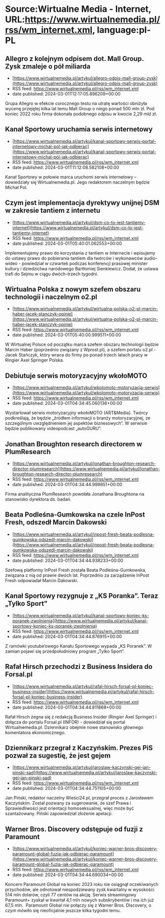 # Source:Wirtualne Media - Internet, URL:https://www.wirtualnemedia.pl/rss/wm_internet.xml, language:pl-PL

## Allegro z kolejnym odpisem dot. Mall Group. Zysk zmaleje o pół miliarda
 - [https://www.wirtualnemedia.pl/artykul/allegro-odpis-mall-group-zysk](https://www.wirtualnemedia.pl/artykul/allegro-odpis-mall-group-zysk)
 - RSS feed: https://www.wirtualnemedia.pl/rss/wm_internet.xml
 - date published: 2024-03-01T12:17:05.896209+00:00

Grupa Allegro w efekcie corocznego testu na utratę wartości obniżyła wycenę przejętej kilka lat temu Mall Group o niego ponad 500 mln zł. Pod koniec 2022 roku firma dokonała podobnego odpisu w kwocie 2,29 mld zł.

## Kanał Sportowy uruchamia serwis internetowy
 - [https://www.wirtualnemedia.pl/artykul/kanal-sportowy-serwis-portal-internetowy-michal-pol-jak-odbierac](https://www.wirtualnemedia.pl/artykul/kanal-sportowy-serwis-portal-internetowy-michal-pol-jak-odbierac)
 - RSS feed: https://www.wirtualnemedia.pl/rss/wm_internet.xml
 - date published: 2024-03-01T11:12:08.582108+00:00

Kanał Sportowy w połowie marca uruchomi serwis internetowy – dowiedziały się Wirtualnemedia.pl. Jego redaktorem naczelnym będzie Michał Pol.

## Czym jest implementacja dyrektywy unijnej DSM w zakresie tantiem z internetu
 - [https://www.wirtualnemedia.pl/artykul/dsm-co-to-jest-tantiemy-internet](https://www.wirtualnemedia.pl/artykul/dsm-co-to-jest-tantiemy-internet)
 - RSS feed: https://www.wirtualnemedia.pl/rss/wm_internet.xml
 - date published: 2024-03-01T05:40:01.062553+00:00

Implementujemy prawo do korzystania z tantiem w Internecie i wpisujemy do ustawy prawo do pobierania tantiem dla twórców i wykonawców audio-wideo - powiedział w czwartek podczas konferencji prasowej minister kultury i dziedzictwa narodowego Bartłomiej Sienkiewicz. Dodał, że ustawa trafi do Sejmu w ciągu dwóch-trzech tygodni.

## Wirtualna Polska z nowym szefem obszaru technologii i naczelnym o2.pl
 - [https://www.wirtualnemedia.pl/artykul/wirtualna-polska-o2-pl-marcin-haber-jacek-stanczyk-opinie](https://www.wirtualnemedia.pl/artykul/wirtualna-polska-o2-pl-marcin-haber-jacek-stanczyk-opinie)
 - RSS feed: https://www.wirtualnemedia.pl/rss/wm_internet.xml
 - date published: 2024-03-01T05:40:00.999511+00:00

W Wirtualnej Polsce od początku marca szefem obszaru technologii będzie Marcin Haber (poprzednio związany z Wprost.pl), a szefem portalu o2.pl - Jacek Stańczyk, który wraca do firmy po ponad trzech latach pracy w Ringier Axel Springer Polska.

## Debiutuje serwis motoryzacyjny wkołoMOTO
 - [https://www.wirtualnemedia.pl/artykul/wkolomoto-motoryzacja-serwis](https://www.wirtualnemedia.pl/artykul/wkolomoto-motoryzacja-serwis)
 - RSS feed: https://www.wirtualnemedia.pl/rss/wm_internet.xml
 - date published: 2024-03-01T04:34:45.060136+00:00

Wystartował serwis motoryzacyjny wkołoMOTO (ART&amp;Media). Twórcy podkreślają, że będzie „źródłem informacji o branży motoryzacyjnej, ze szczególnym uwzględnieniem jej aspektów biznesowych”. W serwisie będzie publikowany videopodcast „autoGURU”.

## Jonathan Broughton research directorem w PlumResearch
 - [https://www.wirtualnemedia.pl/artykul/jonathan-broughton-research-director-plumresearch](https://www.wirtualnemedia.pl/artykul/jonathan-broughton-research-director-plumresearch)
 - RSS feed: https://www.wirtualnemedia.pl/rss/wm_internet.xml
 - date published: 2024-03-01T04:34:44.999851+00:00

Firma analityczna PlumResearch powołała Jonathana Broughtona na stanowisko dyrektora ds. badań.

## Beata Podleśna-Gumkowska na czele InPost Fresh, odszedł Marcin Dakowski
 - [https://www.wirtualnemedia.pl/artykul/inpost-fresh-beata-podlesna-gumkowska-odszedl-marcin-dakowski](https://www.wirtualnemedia.pl/artykul/inpost-fresh-beata-podlesna-gumkowska-odszedl-marcin-dakowski)
 - RSS feed: https://www.wirtualnemedia.pl/rss/wm_internet.xml
 - date published: 2024-03-01T04:34:44.938233+00:00

Szefową platformy InPost Fresh została Beata Podleśna-Gumkowska, związana z nią od prawie dwóch lat. Poprzednio za zarządzenie InPost Fresh odpowiadał Marcin Dakowski.

## Kanał Sportowy rezygnuje z „KS Poranka”. Teraz „Tylko Sport”
 - [https://www.wirtualnemedia.pl/artykul/kanal-sportowy-koniec-ks-poranek-zwolnienia](https://www.wirtualnemedia.pl/artykul/kanal-sportowy-koniec-ks-poranek-zwolnienia)
 - RSS feed: https://www.wirtualnemedia.pl/rss/wm_internet.xml
 - date published: 2024-03-01T04:34:44.876915+00:00

Z ramówki youtube’owego Kanału Sportowego wypada „KS Poranek”. W zamian pojawi się przedpołudniowy program „Tylko Sport”.

## Rafał Hirsch przechodzi z Business Insidera do Forsal.pl
 - [https://www.wirtualnemedia.pl/artykul/rafal-hirsch-forsal-pl-koniec-business-insider](https://www.wirtualnemedia.pl/artykul/rafal-hirsch-forsal-pl-koniec-business-insider)
 - RSS feed: https://www.wirtualnemedia.pl/rss/wm_internet.xml
 - date published: 2024-03-01T04:34:44.811868+00:00

Rafał Hirsch żegna się z redakcją Business Insider (Ringier Axel Springer) i dołącza do portalu Forsal.pl (INFOR) - dowiedział się portal Wirtualnemedia.pl. Dziennikarz obejmie nowe stanowisko głównego komentatora ekonomicznego.

## Dziennikarz przegrał z Kaczyńskim. Prezes PiS pozwał za sugestię, że jest gejem
 - [https://www.wirtualnemedia.pl/artykul/jaroslaw-kaczynski-gej-jan-pinski-sad](https://www.wirtualnemedia.pl/artykul/jaroslaw-kaczynski-gej-jan-pinski-sad)
 - RSS feed: https://www.wirtualnemedia.pl/rss/wm_internet.xml
 - date published: 2024-03-01T04:34:44.751105+00:00

Jan Piński, redaktor naczelny Wieści24.pl, przegrał proces z Jarosławem Kaczyńskim. Został pozwany za sugerowanie, że szef Prawa i Sprawiedliwości jest orientacji homoseksualnej, więc może być szantażowany. Piński zapowiedział złożenie apelacji.

## Warner Bros. Discovery odstępuje od fuzji z Paramount
 - [https://www.wirtualnemedia.pl/artykul/koniec-warner-bros-discovery-paramount-global-fuzja-jak-odbierac-paramount](https://www.wirtualnemedia.pl/artykul/koniec-warner-bros-discovery-paramount-global-fuzja-jak-odbierac-paramount)
 - RSS feed: https://www.wirtualnemedia.pl/rss/wm_internet.xml
 - date published: 2024-03-01T04:34:44.690034+00:00

Koncern Paramount Global na koniec 2023 roku nie osiągnął oczekiwanych przychodów, ale odnotował niespodziewany zysk kwartalny w wysokości 514 mln dolarów, czyli 77 centów na akcję. Serwis streamingowy Paramount+ zyskał w kwartał 4,1 mln nowych subskrybentów i ma ich już 67,5 mln.  Paramount Global nie połączy się z Warner Bros. Discovery, o czym mówiło się nieoficjalnie jeszcze kilka tygodni temu.

